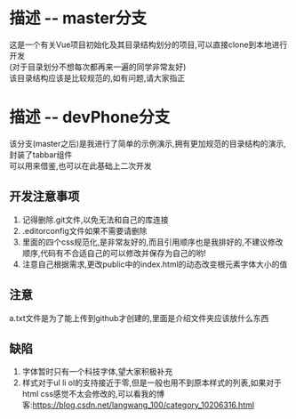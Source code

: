 # 描述 -- master分支
这是一个有关Vue项目初始化及其目录结构划分的项目,可以直接clone到本地进行开发
<br/>
(对于目录划分不想每次都再来一遍的同学非常友好)
<br/>
该目录结构应该是比较规范的,如有问题,请大家指正

# 描述 -- devPhone分支
该分支(master之后)是我进行了简单的示例演示,拥有更加规范的目录结构的演示,封装了tabbar组件
<br/>
可以用来借鉴,也可以在此基础上二次开发

## 开发注意事项
1. 记得删除.git文件,以免无法和自己的库连接
2. .editorconfig文件如果不需要请删除
3. 里面的四个css规范化,是非常友好的,而且引用顺序也是我排好的,不建议修改顺序,代码有不合适自己的可以修改并保存为自己的哟!
4. 注意自己根据需求,更改public中的index.html的动态改变根元素字体大小的值

## 注意
a.txt文件是为了能上传到github才创建的,里面是介绍文件夹应该放什么东西

## 缺陷
1. 字体暂时只有一个科技字体,望大家积极补充
2. 样式对于ul li ol的支持接近于零,但是一般也用不到原本样式的列表,如果对于html css感觉不太会修改的,可以看我的博客:https://blog.csdn.net/langwang_100/category_10206316.html

